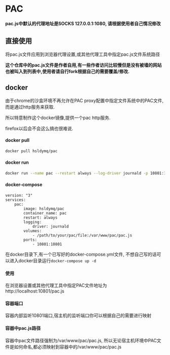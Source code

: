 # PAC

**pac.js中默认的代理地址是SOCKS 127.0.0.1:1080, 请根据使用者自己情况修改**

## 直接使用
将pac.js文件应用到浏览器代理设置,或其他代理工具中指定pac.js文件系统路径

**这个仓库中的pac.js文件是作者自用,有一些作者访问比较慢但是没有被墙的网站也被叫入到列表中,使用者请自行fork根据自己的需要覆盖/修改.**

## docker
由于chrome的沙盒环境不再允许在PAC proxy配置中指定文件系统中的PAC文件,而是通过http服务来获取.

所以特意制作这个docker镜像,提供一个pac http服务.

firefox以后会不会这么搞也很难说.

#### docker pull
```bash
docker pull hsldymq/pac
```

#### docker run
```bash
docker run --name pac --restart always --log-driver journald -p 10801:10801 -v path/to/your/pac/file:/var/www/pac/pac.js -d hsldymq/pac
````

#### docker-compose
```docker-compose
version: "3"
services:
    pac:
        image: hsldymq/pac
        container_name: pac
        restart: always
        logging:
            driver: journald 
        volumes:
            - /path/to/your/pac/file:/var/www/pac/pac.js
        ports:
            - 10801:10801
```

在docker目录下,有一个已写好的docker-compose.yml文件, 不想自己写的话可以进入docker目录运行`docker-compose up -d`

#### 使用
在浏览器设置或其他代理工具中指定PAC文件地址为 http://localhost:10801/pac.js

#### 容器端口
容器内部监听10801端口,宿主机的监听端口你可以根据自己的需要进行映射

#### 容器中pac.js路径
容器中pac文件路径强制为/var/www/pac/pac.js, 所以无论宿主机环境中PAC文件是如何命名,都必须映射到容器中的/var/www/pac/pac.js

